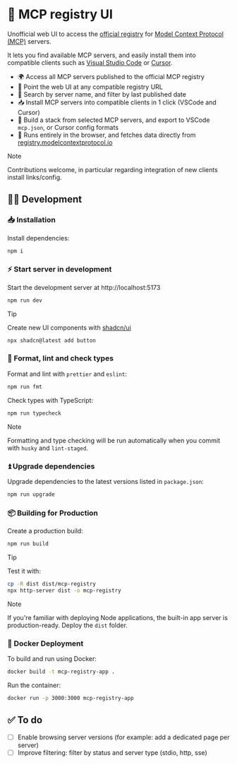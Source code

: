 # 🔌 MCP registry UI

Unofficial web UI to access the [official registry](https://github.com/modelcontextprotocol/registry) for [Model Context Protocol (MCP)](https://modelcontextprotocol.io/) servers.

It lets you find available MCP servers, and easily install them into compatible clients such as [Visual Studio Code](https://code.visualstudio.com/docs/copilot/customization/mcp-servers) or [Cursor](https://cursor.com/docs/context/mcp).

- 🌍 Access all MCP servers published to the official MCP registry
- 🔌 Point the web UI at any compatible registry URL
- 🔎 Search by server name, and filter by last published date
- 📥 Install MCP servers into compatible clients in 1 click (VSCode and Cursor)
- 🧩 Build a stack from selected MCP servers, and export to VSCode `mcp.json`, or Cursor config formats
- 🦊 Runs entirely in the browser, and fetches data directly from [registry.modelcontextprotocol.io](https://registry.modelcontextprotocol.io/docs)

> [!NOTE]
>
> Contributions welcome, in particular regarding integration of new clients install links/config.

## 🧑‍💻 Development

### 📥 Installation

Install dependencies:

```sh
npm i
```

### ⚡️ Start server in development

Start the development server at http://localhost:5173

```sh
npm run dev
```

> [!TIP]
>
> Create new UI components with [shadcn/ui](https://ui.shadcn.com/docs/components)
>
> ```sh
> npx shadcn@latest add button
> ```

### 🧹 Format, lint and check types

Format and lint with `prettier` and `eslint`:

```sh
npm run fmt
```

Check types with TypeScript:

```sh
npm run typecheck
```

> [!NOTE]
>
> Formatting and type checking will be run automatically when you commit with `husky` and `lint-staged`.

### ⏫ Upgrade dependencies

Upgrade dependencies to the latest versions listed in `package.json`:

```sh
npm run upgrade
```

### 📦 Building for Production

Create a production build:

```sh
npm run build
```

> [!TIP]
>
> Test it with:
>
> ```sh
> cp -R dist dist/mcp-registry
> npx http-server dist -o mcp-registry
> ```

> [!NOTE]
>
> If you're familiar with deploying Node applications, the built-in app server is production-ready. Deploy the `dist` folder.

### 🐳 Docker Deployment

To build and run using Docker:

```bash
docker build -t mcp-registry-app .
```

Run the container:

```sh
docker run -p 3000:3000 mcp-registry-app
```

## ✅ To do

- [ ] Enable browsing server versions (for example: add a dedicated page per server)
- [ ] Improve filtering: filter by status and server type (stdio, http, sse)
